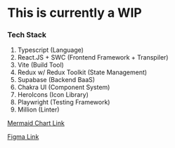 # This is currently a WIP

### Tech Stack
1. Typescript (Language)
2. React.JS + SWC (Frontend Framework + Transpiler)
3. Vite (Build Tool)
4. Redux w/ Redux Toolkit (State Management)
5. Supabase (Backend BaaS)
6. Chakra UI (Component System)
7. HeroIcons (Icon Library)
7. Playwright (Testing Framework)
8. Million (Linter)

[Mermaid Chart Link](https://www.mermaidchart.com/app/projects/2168d107-6130-4799-8616-6ee766922aa4/diagrams/7ca86b9e-6949-46d7-b433-af6c195f9086/version/v0.1/edit )

[Figma Link](https://www.figma.com/design/PK57wdmbNtQelVFWXdBKTP/Tincan-App?node-id=2102-179&t=uZA1UKqGMv6R6wOq-1)